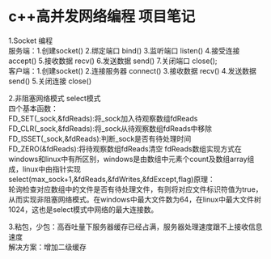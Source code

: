 # c++高并发网络编程  项目笔记  
1.Socket 编程  
服务端：1.创建socket()  2.绑定端口 bind()  3.监听端口 listen()  4.接受连接 accept()  5.接收数据 recv()  6.发送数据 send()  7.关闭端口 close();  
客户端：1.创建socket()  2.连接服务器 connect()  3.接收数据 recv()  4.发送数据 send()  5.关闭连接 close()  

2.非阻塞网络模式 select模式  
四个基本函数：  
FD_SET(_sock,&fdReads):将_sock加入待观察数组fdReads  
FD_CLR(_sock,&fdReads):将_sock从待观察数组fdReads中移除  
FD_ISSET(_sock,&fdReads):判断_sock是否有待处理时间  
FD_ZERO(&fdReads):将待观察数组fdReads清空
fdReads数组实现方式在windows和linux中有所区别，windows是由数组中元素个count及数组array组成，linux中由指针实现  
select(max_sock+1,&fdReads,&fdWrites,&fdExcept,flag)原理：  
  轮询检查对应数组中的文件是否有待处理文件，有则将对应文件标识符值为true，从而实现非阻塞网络模式。在windows中最大文件数为64，在linux中最大文件树1024，这也是select模式中网络的最大连接数。
  
3.粘包，少包：高吞吐量下服务器缓存已经占满，服务器处理速度跟不上接收信息速度  
  解决方案：增加二级缓存
